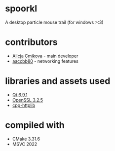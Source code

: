 # spoorkl
A desktop particle mouse trail (for windows >:3)

# contributors
- [Alicja Cmikova](https://github.com/la-creatura) - main developer
- [aaccbb80](https://github.com/AACCBB80) - networking features

# libraries and assets used
- [Qt 6.9.1](https://github.com/qt/qtbase)
- [OpenSSL 3.2.5](https://github.com/openssl/openssl)
- [cpp-httplib](https://github.com/yhirose/cpp-httplib)

# compiled with
- CMake 3.31.6
- MSVC 2022
